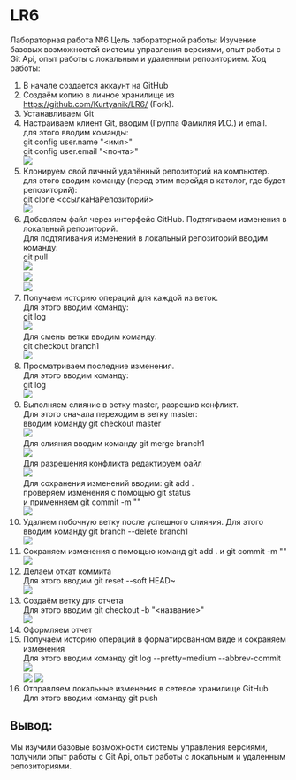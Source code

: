 # LR6
Лабораторная работа №6
Цель лабораторной работы:
Изучение базовых возможностей системы управления версиями, опыт работы с Git Api, опыт работы с локальным и удаленным репозиторием. 
Ход работы:
1) В начале создается аккаунт на GitHub
2) Создаём копию в личное хранилище из https://github.com/Kurtyanik/LR6/ (Fork).
3) Устанавливаем Git
4) Настраиваем клиент Git, вводим (Группа Фамилия И.О.) и email.  
  для этого вводим команды:  
  git config user.name "<имя>"  
  git config user.email "<почта>"  
  ![](https://github.com/Lusss09/LR6/blob/Report/Screenshots/%D0%B8%D0%BC%D1%8F%20%D0%B8%20%D0%BF%D0%BE%D1%87%D1%82%D0%B0.png) 
5) Клонируем свой личный удалённый репозиторий на компьютер.  
   для этого вводим команду (перед этим перейдя в католог, где будет репозиторий):  
   git clone <ссылкаНаРепозиторий>  
   ![](https://github.com/Lusss09/LR6/blob/Report/Screenshots/clone.png)  
6) Добавляем файл через интерфейс GitHub. Подтягиваем изменения в локальный репозиторий.  
  Для подтягивания изменений в локальный репозиторий вводим команду:  
  git pull  
  ![](https://github.com/Lusss09/LR6/blob/Report/Screenshots/%D0%B4%D0%BE%D0%B1%D0%B0%D0%B2%D0%BB%D0%B5%D0%BD%D0%B8%D0%B5%20%D0%BD%D0%BE%D0%B2%D0%BE%D0%B3%D0%BE%20%D1%84%D0%B0%D0%B9%D0%BB%D0%B0.png)  
  ![](https://github.com/Lusss09/LR6/blob/Report/Screenshots/%D0%BD%D0%BE%D0%B2%D1%8B%D0%B9%20%D1%84%D0%B0%D0%B9%D0%BB.png)  
  ![](https://github.com/Lusss09/LR6/blob/Report/Screenshots/%D0%BD%D0%BE%D0%B2%D1%8B%D0%B9%20%D1%84%D0%B0%D0%B9%D0%BB%20%D0%B4%D0%BE%D0%B1%D0%B0%D0%B2%D0%B8%D0%BB%D1%81%D1%8F.png)   
7) Получаем историю операций для каждой из веток.  
  Для этого вводим команду:  
  git log  
  ![](https://github.com/Lusss09/LR6/blob/Report/Screenshots/git%20log.png)  
  Для смены ветки вводим команду:  
  git checkout branch1  
  ![](https://github.com/Lusss09/LR6/blob/Report/Screenshots/%D0%BF%D0%B5%D1%80%D0%B5%D1%85%D0%BE%D0%B4%20%D0%BD%D0%B0%20%D0%B2%D0%B5%D1%82%D0%BA%D1%83%20%D0%B1%D1%80%D0%B0%D0%BD%D1%871.png)  
8) Просматриваем последние изменения.  
  Для этого вводим команду:  
  git log  
  ![](https://github.com/Lusss09/LR6/blob/Report/Screenshots/git%20log...png)  
9) Выполняем слияние в ветку master, разрешив конфликт.  
  Для этого сначала переходим в ветку master:  
  вводим команду git checkout master  
  ![](https://github.com/Lusss09/LR6/blob/Report/Screenshots/%D0%B8%D0%B7%D0%BC%D0%B5%D0%BD%D0%B5%D0%BD%D0%B8%D0%B5%20%D0%B2%D0%B5%D1%82%D0%BA%D0%B8%20%D0%BD%D0%B0%20%D0%BC%D0%B0%D1%81%D1%82%D0%B5%D1%80.png)  
  Для слияния вводим команду git merge branch1  
  ![](https://github.com/Lusss09/LR6/blob/Report/Screenshots/merge%20branch%201.png)  
  Для разрешения конфликта редактируем файл  
  ![](https://github.com/Lusss09/LR6/blob/Report/Screenshots/merge%D1%82%D0%B5%D0%BA%D1%81%D1%82.png)  
  Для сохранения изменений вводим: git add .  
  проверяем изменения с помощью git status  
  и применняем git commit -m "<Massage>"  
  ![](https://github.com/Lusss09/LR6/blob/Report/Screenshots/merge.png)  
10) Удаляем побочную ветку после успешного слияния. 
  Для этого вводим команду git branch --delete branch1  
  ![](https://github.com/Lusss09/LR6/blob/Report/Screenshots/%D1%83%D0%B4%D0%B0%D0%BB%D0%B5%D0%BD%D0%B8%D0%B5%20%D0%B2%D0%B5%D1%82%D0%BA%D0%B8.png) 
11) Сохраняем изменения с помощью команд git add . и git commit -m "<Massage>"  
  ![](https://github.com/Lusss09/LR6/blob/Report/Screenshots/%D0%B4%D0%BE%D0%B1%D0%B0%D0%B2%D0%BB%D0%B5%D0%BD%D0%B8%D0%B5%20%D0%B8%D0%B7%D0%BC%D0%B5%D0%BD%D0%B5%D0%BD%D0%B8%D0%B9.png)  
12) Делаем откат коммита  
  Для этого вводим git reset --soft HEAD~  
  ![](https://github.com/Lusss09/LR6/blob/Report/Screenshots/%D0%BE%D1%82%D0%BA%D0%B0%D1%82%20%D0%BA%D0%BE%D0%BC%D0%B8%D1%82%D0%B0.png)  
13) Создаём ветку для отчета  
  Для этого вводим git checkout -b "<название>"  
  ![](https://github.com/Lusss09/LR6/blob/Report/Screenshots/%D1%81%D0%BE%D0%B7%D0%B4%D0%B0%D0%BD%D0%B8%D0%B5%20%D0%B2%D0%B5%D1%82%D0%BA%D0%B8%20%D0%BE%D1%82%D1%87%D0%B5%D1%82%D0%B0.png)  
14) Оформляем отчет  
15) Получаем историю операций в форматированном виде и сохраняем изменения  
  Для этого вводим команду git log --pretty=medium --abbrev-commit  
  ![](https://github.com/Lusss09/LR6/blob/Report/Screenshots/15.1.png)  
  ![](https://github.com/Lusss09/LR6/blob/Report/Screenshots/15.2.png) 
  ![](https://github.com/Lusss09/LR6/blob/Report/Screenshots/15.3.png) 
16) Отправляем локальные изменения в сетевое хранилище GitHub  
  Для этого вводим команду git push  
## Вывод:  
Мы изучили базовые возможности системы управления версиями, получили опыт работы с Git Api, опыт работы с локальным и удаленным репозиториями.